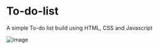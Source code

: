 # To-do-list

A simple To-do list build using HTML, CSS and Javascript

![image](https://user-images.githubusercontent.com/46652536/79719781-e7c46a00-82fc-11ea-8dc1-8fd96b1151c2.png)


